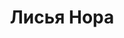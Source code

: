 ---
draft: false
slug: lisia-nora-8797e925
title: Лисья Нора
type: books
params:
  authors:
  - Nora Sakavic, Нора Сакавич
  bookTitle: Лисья Нора
  book_description: Сенсационная трилогия писательницы Норы Сакавич «Все ради игры»
    была впервые опубликована в интернете, однако молниеносно покорила читателей во
    всем мире. Трилогия повествует о команде «Лисов» — игроков экси (вымышленный спорт),
    которые, будучи отбросами в жизни, пытаются подняться со дна турнирной таблицы
    и выиграть чемпионат страны. Главный герой, Нил Джостен, пытается скрыться от
    своего темного прошлого, однако, став частью команды, вынужден сражаться не только
    с соперниками, но и с новоиспеченными товарищами, каждый из которых хранит свои
    секреты.
  cover: https://images-na.ssl-images-amazon.com/images/S/compressed.photo.goodreads.com/books/1580491701i/50731490.jpg
  isbn: '9785604360613'
  languages:
  - Русский
  goodreads_link: https://www.goodreads.com/book/show/50731490
  page_count: '336'
  publication_year: '2020'
  publishers:
  - Izdatelstvo «Popcorn Books», Popcorn books
  russian_audioversion: 'no'
  russian_translation_status: exists
  series: All for the Game
  short_book_description: Сенсационная трилогия писательницы Норы Сакавич «Все ради
    игры» была впервые опубликована в интернете, однако молниеносно покорила читателей
    во всем мире. Трилогия повествует о команде «Лисов» —...
  tags:
  - LGBTQ+
  - contemporary
  - fiction
  - gay
  - male-male romance
  - new adult (NA)
  - queer
  - romance
  - sports
  - young adult (YA)
---